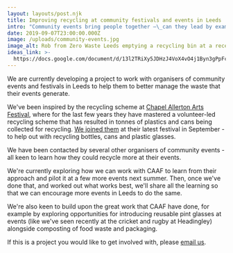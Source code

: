 ```yaml
---
layout: layouts/post.njk
title: Improving recycling at community festivals and events in Leeds
intro: "Community events bring people together –\_can they lead by example when it comes to waste?"
date: 2019-09-07T23:00:00.000Z
image: /uploads/community-events.jpg
image_alt: Rob from Zero Waste Leeds emptying a recycling bin at a recent event
ideas_link: >-
  https://docs.google.com/document/d/13l2TRiXy5JDHzJ4VoX4vO4j1Byn3gPpFco6ApI1a9gI/edit?usp=sharing
---
```

We are currently developing a project to work with organisers of community events and festivals in Leeds to help them to better manage the waste that their events generate.

We've been inspired by the recycling scheme at [Chapel Allerton Arts Festival](https://chapelallerton.org.uk/), where for the last few years they have mastered a volunteer-led recycling scheme that has resulted in tonnes of  plastics and cans being collected for recycling.  [We joined them](https://twitter.com/TheSocBiz/status/1168053978766237696?s=20) at their latest festival in September - to help out with recycling bottles, cans and plastic glasses.  

We have been contacted by several other organisers of community events - all keen to learn how they could recycle more at their events.

We're currently exploring how we can work with CAAF to learn from their approach and pilot it at a few more events next summer.  Then, once we've done that, and worked out what works best, we'll share all the learning so that we can encourage more events in Leeds to do the same.  

We're also keen to build upon the great work that CAAF have done, for example by exploring opportunities for introducing reusable pint glasses at events (like we've seen recently at the cricket and rugby at Headingley) alongside composting of food waste and packaging.

If this is a project you would like to get involved with, please [email us](mailto:info@zerowasteleeds.org.uk).

